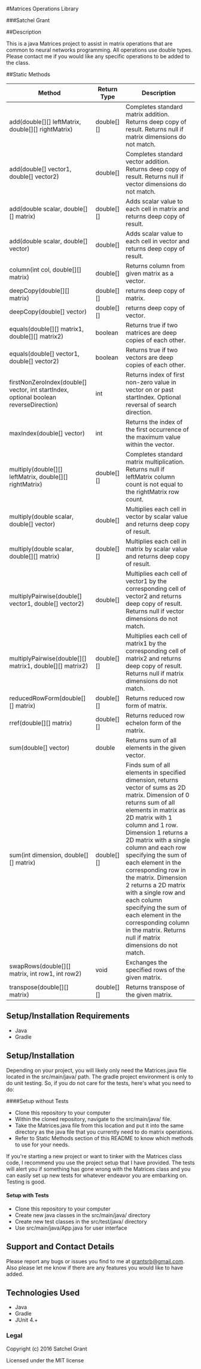#Matrices Operations Library

###Satchel Grant

##Description

This is a java Matrices project to assist in matrix operations that are common to neural networks programming. All operations use double types. Please contact me if you would like any specific operations to be added to the class.

##Static Methods

Method | Return Type | Description
---------------|-------|--------
add(double[][] leftMatrix, double[][] rightMatrix) | double[][] | Completes standard matrix addition. Returns deep copy of result. Returns null if matrix dimensions do not match.
add(double[] vector1, double[] vector2) | double[] | Completes standard vector addition. Returns deep copy of result. Returns null if vector dimensions do not match.
add(double scalar, double[][] matrix) | double[][] | Adds scalar value to each cell in matrix and returns deep copy of result.
add(double scalar, double[] vector) | double[] | Adds scalar value to each cell in vector and returns deep copy of result.
column(int col, double[][] matrix) | double[] | Returns column from given matrix as a vector.
deepCopy(double[][] matrix) | double[][] | returns deep copy of matrix.
deepCopy(double[] vector) | double[][] | returns deep copy of vector.
equals(double[][] matrix1, double[][] matrix2) | boolean | Returns true if two matrices are deep copies of each other.
equals(double[] vector1, double[] vector2) | boolean | Returns true if two vectors are deep copies of each other.
firstNonZeroIndex(double[] vector, int startIndex, optional boolean reverseDirection) | int | Returns index of first non-zero value in vector on or past startIndex. Optional reversal of search direction.
maxIndex(double[] vector) | int | Returns the index of the first occurrence of the maximum value within the vector.
multiply(double[][] leftMatrix, double[][] rightMatrix) | double[][] | Completes standard matrix multiplication. Returns null if leftMatrix column count is not equal to the rightMatrix row count.
multiply(double scalar, double[] vector) | double[] | Multiplies each cell in vector by scalar value and returns deep copy of result.
multiply(double scalar, double[][] matrix) | double[][] | Multiplies each cell in matrix by scalar value and returns deep copy of result.
multiplyPairwise(double[] vector1, double[] vector2) | double[] | Multiplies each cell of vector1 by the corresponding cell of vector2 and returns deep copy of result. Returns null if vector dimensions do not match.
multiplyPairwise(double[][] matrix1, double[][] matrix2) | double[][] | Multiplies each cell of matrix1 by the corresponding cell of matrix2 and returns deep copy of result. Returns null if matrix dimensions do not match.
reducedRowForm(double[][] matrix) | double[][] | Returns reduced row form of matrix.
rref(double[][] matrix) | double[][] | Returns reduced row echelon form of the matrix.
sum(double[] vector) | double | Returns sum of all elements in the given vector.
sum(int dimension, double[][] matrix) | double[][] | Finds sum of all elements in specified dimension, returns vector of sums as 2D matrix. Dimension of 0 returns sum of all elements in matrix as 2D matrix with 1 column and 1 row. Dimension 1 returns a 2D matrix with a single column and each row specifying the sum of each element in the corresponding row in the matrix. Dimension 2 returns a 2D matrix with a single row and each column specifying the sum of each element in the corresponding column in the matrix. Returns null if matrix dimensions do not match.
swapRows(double[][] matrix, int row1, int row2) | void | Exchanges the specified rows of the given matrix.
transpose(double[][] matrix) | double[][] | Returns transpose of the given matrix.

## Setup/Installation Requirements ##
* Java
* Gradle

## Setup/Installation ##
Depending on your project, you will likely only need the Matrices.java file located in the src/main/java/ path. The gradle project environment is only to do unit testing. So, if you do not care for the tests, here's what you need to do:

####Setup without Tests
* Clone this repository to your computer
* Within the cloned repository, navigate to the src/main/java/ file.
* Take the Matrices.java file from this location and put it into the same directory as the java file that you currently need to do matrix operations.
* Refer to Static Methods section of this README to know which methods to use for your needs.


If you're starting a new project or want to tinker with the Matrices class code, I recommend you use the project setup that I have provided. The tests will alert you if something has gone wrong with the Matrices class and you can easily set up new tests for whatever endeavor you are embarking on. Testing is good.

#### Setup with Tests
* Clone this repository to your computer
* Create new java classes in the src/main/java/ directory
* Create new test classes in the src/test/java/ directory
* Use src/main/java/App.java for user interface


## Support and Contact Details ##

Please report any bugs or issues you find to me at grantsrb@gmail.com. Also please let me know if there are any features you would like to have added.

## Technologies Used
* Java
* Gradle
* JUnit 4.+

### Legal

Copyright (c) 2016 Satchel Grant

Licensed under the MIT license
